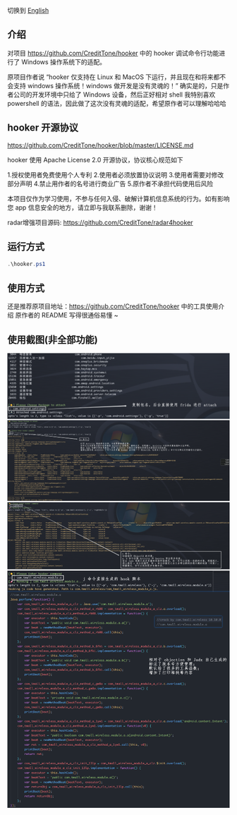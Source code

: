 切换到 [English](docs/README-en.md)

## 介绍

对项目 https://github.com/CreditTone/hooker 中的 hooker 调试命令行功能进行了 Windows 操作系统下的适配。

原项目作者说 “hooker 仅支持在 Linux 和 MacOS 下运行，并且现在和将来都不会支持 windows 操作系统！windows 做开发是没有灵魂的！”
确实是的，只是作者公司的开发环境中只给了 Windows 设备，然后正好相对 shell 我特别喜欢 powershell 的语法，因此做了这次没有灵魂的适配，希望原作者可以理解哈哈哈

## hooker 开源协议
https://github.com/CreditTone/hooker/blob/master/LICENSE.md

hooker 使用 Apache License 2.0 开源协议，协议核心规范如下

1.授权使用者免费使用个人专利
2.使用者必须放置协议说明
3.使用者需要对修改部分声明
4.禁止用作者的名号进行商业广告
5.原作者不承担代码使用后风险

本项目仅作为学习使用，不参与任何入侵、破解计算机信息系统的行为。如有影响您 app 信息安全的地方，请立即与我联系删除，谢谢！

radar增强项目源码: https://github.com/CreditTone/radar4hooker

## 运行方式

```powershell
.\hooker.ps1
```

## 使用方式

还是推荐原项目地址：https://github.com/CreditTone/hooker 中的工具使用介绍
原作者的 README 写得很通俗易懂 ~


## 使用截图(非全部功能)

![hooker attach](screenshots/hooker-attach.png)
![hooker a command](screenshots/hooker-a.png)
![hooker c command](screenshots/hooker-c.png)
![hooker j command](screenshots/hooker-j.png)